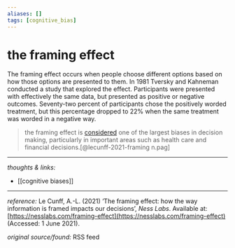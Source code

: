 ```yaml
---
aliases: []
tags: [cognitive_bias]
---
```


# the framing effect

The framing effect occurs when people choose different options based on how those options are presented to them. In 1981 Tversky and Kahneman conducted a study that explored the effect. Participants were presented with effectively the same data, but presented as positive or negative outcomes. Seventy-two percent of participants chose the positively worded treatment, but this percentage dropped to 22% when the same treatment was worded in a negative way. 

>the framing effect is [considered](https://academic.oup.com/psychsocgerontology/article/67B/2/139/537897) one of the largest biases in decision making, particularly in important areas such as health care and financial decisions.[@lecunff-2021-framing n.pag]


---

_thoughts & links:_

- [[cognitive biases]]


---

_reference:_ Le Cunff, A.-L. (2021) ‘The framing effect: how the way information is framed impacts our decisions’, _Ness Labs_. Available at: [https://nesslabs.com/framing-effect](https://nesslabs.com/framing-effect) (Accessed: 1 June 2021).

_original source/found:_ RSS feed